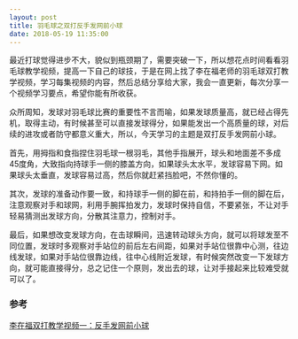 ```yaml
---
layout: post
title: 羽毛球之双打反手发网前小球
date: 2018-05-19 11:35:00
---
```


最近打球觉得进步不大，貌似到瓶颈期了，需要突破一下，所以想花点时间看看羽毛球教学视频，提高一下自己的球技，于是在网上找了李在福老师的羽毛球双打教学视频，学习每集视频的内容，然后总结分享给大家，我会一直更新，每次分享一个视频学习要点，希望你能有所收获。

众所周知，发球对羽毛球比赛的重要性不言而喻，如果发球质量高，就已经占得先机，取得主动，有时候甚至可以直接发球得分，如果能发出一个高质量的球，对后续的进攻或者防守都意义重大，所以，今天学习的主题是双打反手发网前小球。

首先，用拇指和食指捏住羽毛球一根羽毛，其他手指展开，球头和地面差不多成45度角，大致指向持球手一侧的膝盖方向，如果球头太水平，发球容易下网。如果球头太垂直，发球容易过高，然后你就赶紧挡脸吧，不然你懂的。

其次，发球的准备动作要一致，和持球手一侧的脚在前，和持拍手一侧的脚在后，注意观察对手和球网，利用手腕挥拍发力，发球时保持自信，不要紧张，不让对手轻易猜测出发球方向，分散其注意力，控制对手。

最后，如果想改变发球方向，在击球瞬间，迅速转动球头方向，就可以将球发至不同位置，发球时多观察对手站位的前后左右间距，如果对手站位很靠中心测，往边线发球，如果对手站位很靠边线，往中心线附近发球，有时候突然改变一下发球方向，就可能直接得分，总之记住一个原则，发出去的球，让对手接起来比较难受就可以了。

### 参考

[李在福双打教学视频一：反手发网前小球](http://m.v.qq.com/play/play.html?vid=w01469paeqb&ptag=4_6.1.1.21692_copy)

